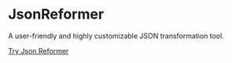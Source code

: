 # JsonReformer
A user-friendly and highly customizable JSON transformation tool.


[Try Json Reformer](https://techart-software.github.io/JsonReformer)
